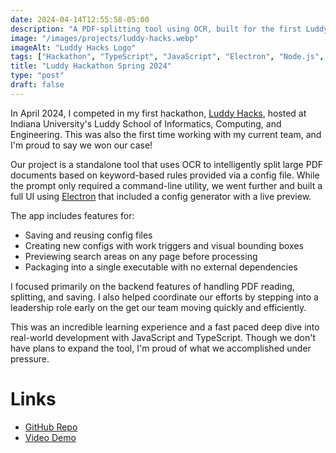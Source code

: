 ```yaml
---
date: 2024-04-14T12:55:58-05:00
description: "A PDF-splitting tool using OCR, built for the first Luddy Hacks hackathon"
image: "/images/projects/luddy-hacks.webp" 
imageAlt: "Luddy Hacks Logo"
tags: ["Hackathon", "TypeScript", "JavaScript", "Electron", "Node.js", "OCR"]
title: "Luddy Hackathon Spring 2024"
type: "post"
draft: false
---
```


In April 2024, I competed in my first hackathon, [Luddy Hacks](https://luddy.indiana.edu/student-life/hackathon.html), 
hosted at Indiana University's Luddy School of Informatics, Computing, and Engineering. This was also the first time
working with my current team, and I'm proud to say we won our case!

Our project is a standalone tool that uses OCR to intelligently split large PDF documents based on keyword-based rules 
provided via a config file. While the prompt only required a command-line utility, we went further and built a full UI
using [Electron](https://www.electronjs.org/) that included a config generator with a live preview.  

The app includes features for: 
- Saving and reusing config files
- Creating new configs with work triggers and visual bounding boxes
- Previewing search areas on any page before processing
- Packaging into a single executable with no external dependencies

I focused primarily on the backend features of handling PDF reading, splitting, and saving. I also helped coordinate our efforts by
stepping into a leadership role early on the get our team moving quickly and efficiently. 

This was an incredible learning experience and a fast paced deep dive into real-world development with JavaScript
and TypeScript. Though we don't have plans to expand the tool, I'm proud of what we accomplished under pressure.

# Links

- [GitHub Repo](https://github.com/ArchBTW-LuddyHackathonTeam/LuddyHackathonSP24/)
- [Video Demo](https://www.youtube.com/watch?v=0LMjHqMpo8E)
